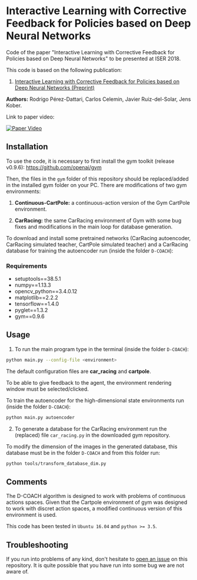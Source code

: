 # Interactive Learning with Corrective Feedback for Policies based on Deep Neural Networks
Code of the paper "Interactive Learning with Corrective Feedback for Policies based on Deep Neural Networks" to be presented at ISER 2018.

This code is based on the following publication:
1. [Interactive Learning with Corrective Feedback for Policies based on Deep Neural Networks (Preprint)](https://arxiv.org/abs/1810.00466) 

**Authors:** Rodrigo Pérez-Dattari, Carlos Celemin, Javier Ruiz-del-Solar, Jens Kober.

Link to paper video:

[![Paper Video](https://img.youtube.com/vi/vcEtuRrRIe4/0.jpg)](https://www.youtube.com/watch?v=vcEtuRrRIe4)

## Installation

To use the code, it is necessary to first install the gym toolkit (release v0.9.6): https://github.com/openai/gym

Then, the files in the `gym` folder of this repository should be replaced/added in the installed gym folder on your PC. There are modifications of two gym environments:

1. **Continuous-CartPole:** a continuous-action version of the Gym CartPole environment.

2. **CarRacing:** the same CarRacing environment of Gym with some bug fixes and modifications in the main loop for database generation.

To download and install some pretrained networks (CarRacing autoencoder, CarRacing simulated teacher, CartPole simulated teacher) and a CarRacing database for training the autoencoder run (inside the folder `D-COACH`):


### Requirements
* setuptools==38.5.1
* numpy==1.13.3
* opencv_python==3.4.0.12
* matplotlib==2.2.2
* tensorflow==1.4.0
* pyglet==1.3.2
* gym==0.9.6

## Usage

1. To run the main program type in the terminal (inside the folder `D-COACH`):

```bash 
python main.py --config-file <environment>
```
The default configuration files are **car_racing** and **cartpole**.

To be able to give feedback to the agent, the environment rendering window must be selected/clicked.

To train the autoencoder for the high-dimensional state environments run (inside the folder `D-COACH`):

```bash 
python main.py autoencoder
```
2. To generate a database for the CarRacing environment run the (replaced) file `car_racing.py` in the downloaded gym repository.

To modify the dimension of the images in the generated database, this database must be in the folder `D-COACH` and from this folder run:

```bash 
python tools/transform_database_dim.py
```

## Comments

The D-COACH algorithm is designed to work with problems of continuous actions spaces. Given that the Cartpole environment of gym was designed to work with discret action spaces, a modified continuous version of this environment is used.

This code has been tested in `Ubuntu 16.04` and `python >= 3.5`.

## Troubleshooting

If you run into problems of any kind, don't hesitate to [open an issue](https://github.com/rperezdattari/Interactive-Learning-with-Corrective-Feedback-for-Policies-based-on-Deep-Neural-Networks/issues) on this repository. It is quite possible that you have run into some bug we are not aware of.

